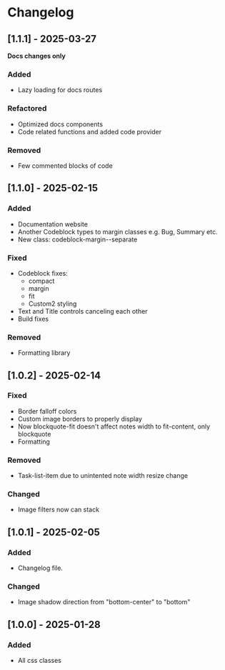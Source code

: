 # Changelog


## [1.1.1] - 2025-03-27
**Docs changes only**

### Added

- Lazy loading for docs routes

### Refactored

- Optimized docs components
- Code related functions and added code provider

### Removed

- Few commented blocks of code

## [1.1.0] - 2025-02-15

### Added

- Documentation website
- Another Codeblock types to margin classes e.g. Bug, Summary etc.
- New class: codeblock-margin-<size>-separate

### Fixed

- Codeblock fixes:
  - compact
  - margin
  - fit
  - Custom2 styling
- Text and Title controls canceling each other
- Build fixes

### Removed 

- Formatting library

## [1.0.2] - 2025-02-14

### Fixed

- Border falloff colors
- Custom image borders to properly display
- Now blockquote-fit doesn't affect notes width to fit-content, only blockquote
- Formatting

### Removed 

- Task-list-item due to unintented note width resize change

### Changed

- Image filters now can stack

## [1.0.1] - 2025-02-05

### Added

- Changelog file.

### Changed

- Image shadow direction from "bottom-center" to "bottom"

## [1.0.0] - 2025-01-28

### Added

- All css classes